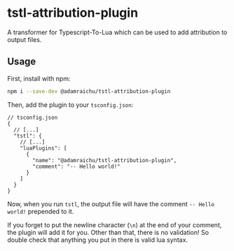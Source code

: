 # tstl-attribution-plugin

A transformer for Typescript-To-Lua which can be used to add attribution to output files.

## Usage

First, install with npm:

```bash
npm i --save-dev @adamraichu/tstl-attribution-plugin
```

Then, add the plugin to your `tsconfig.json`:

```jsonc
// tsconfig.json
{
  // [...]
  "tstl": {
    // [...]
    "luaPlugins": [
      {
        "name": "@adamraichu/tstl-attribution-plugin",
        "comment": "-- Hello world!"
      }
    ]
  }
}
```

Now, when you run `tstl`, the output file will have the comment `-- Hello world!` prepended to it.

If you forget to put the newline character (`\n`) at the end of your comment, the plugin will add it for you. Other than that, there is no validation! So double check that anything you put in there is valid lua syntax.
